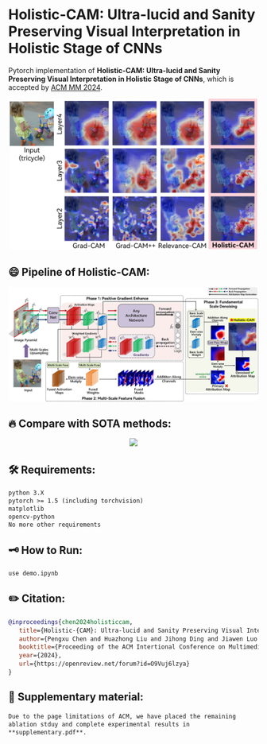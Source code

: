 # Holistic-CAM: Ultra-lucid and Sanity Preserving Visual Interpretation in Holistic Stage of CNNs

Pytorch implementation of **Holistic-CAM: Ultra-lucid and Sanity Preserving Visual Interpretation in Holistic Stage of CNNs**, which is accepted by [ACM MM 2024](https://openreview.net/forum?id=O9Vuj6lzya "link").
<p style="text-align: center">
<img src="figures/firstFigure.jpg" style="width: 500px; height: auto">
</p>
 


## 😄 Pipeline of Holistic-CAM:
<p style="text-align: center">
<img src="figures/pipeline_new.jpg" style="width: 800px; height: auto">
</p>



## 🔥 Compare with SOTA methods:
<p style="text-align: center">
<img src="figures/allCompare_2.jpg" style="width: 800px; height: auto">
</p>

## 🛠️ Requirements:
```
python 3.X
pytorch >= 1.5 (including torchvision)
matplotlib
opencv-python
No more other requirements
```

## 🗝️ How to Run:
```
use demo.ipynb
```
## ✏️ Citation:
```bibtex
@inproceedings{chen2024holisticcam, 
   title={Holistic-{CAM}: Ultra-lucid and Sanity Preserving Visual Interpretation in Holistic Stage of {CNN}s}, 
   author={Pengxu Chen and Huazhong Liu and Jihong Ding and Jiawen Luo and Peng Tan and Laurence T. Yang}, 
   booktitle={Proceeding of the ACM Intertional Conference on Multimedia}, 
   year={2024}, 
   url={https://openreview.net/forum?id=O9Vuj6lzya} 
}
```
## 📁 Supplementary material:
```
Due to the page limitations of ACM, we have placed the remaining ablation stduy and complete experimental results in **supplementary.pdf**.
```
